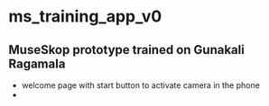 # ms_training_app_v0

## MuseSkop prototype trained on Gunakali Ragamala

- welcome page with start button to activate camera in the phone
- 
